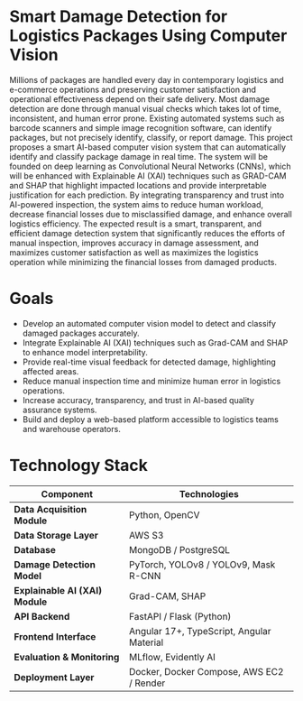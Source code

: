 # Smart Damage Detection for Logistics Packages Using Computer Vision
Millions of packages are handled every day in contemporary logistics and e-commerce operations and preserving customer satisfaction and operational effectiveness depend on their safe delivery. Most damage detection are done through manual visual checks which takes lot of time, inconsistent, and human error prone. Existing automated systems such as barcode scanners and simple image recognition software, can identify packages, but not precisely identify, classify, or report damage.  This project proposes a smart AI-based computer vision system that can automatically identify and classify package damage in real time. The system will be founded on deep learning as Convolutional Neural Networks (CNNs), which will be enhanced with Explainable AI (XAI) techniques such as GRAD-CAM and SHAP that highlight impacted locations and provide interpretable justification for each prediction. By integrating transparency and trust into AI-powered inspection, the system aims to reduce human workload, decrease financial losses due to misclassified damage, and enhance overall logistics efficiency. The expected result is a smart, transparent, and efficient damage detection system that significantly reduces the efforts of manual inspection, improves accuracy in damage assessment, and maximizes customer satisfaction as well as maximizes the logistics operation while minimizing the financial losses from damaged products.

# Goals
- Develop an automated computer vision model to detect and classify damaged packages accurately.  
- Integrate Explainable AI (XAI) techniques such as Grad-CAM and SHAP to enhance model interpretability.  
- Provide real-time visual feedback for detected damage, highlighting affected areas.  
- Reduce manual inspection time and minimize human error in logistics operations.  
- Increase accuracy, transparency, and trust in AI-based quality assurance systems.  
- Build and deploy a web-based platform accessible to logistics teams and warehouse operators.  

# Technology Stack
| **Component**                   | **Technologies**                  |
| ------------------------------- | ----------------------------------------- |
| **Data Acquisition Module**     | Python, OpenCV                            |
| **Data Storage Layer**          | AWS S3                                    |
| **Database**                    | MongoDB / PostgreSQL                      |
| **Damage Detection Model**      | PyTorch, YOLOv8 / YOLOv9, Mask R-CNN      |
| **Explainable AI (XAI) Module** | Grad-CAM, SHAP                            |
| **API Backend**                 | FastAPI / Flask (Python)                  |
| **Frontend Interface**          | Angular 17+, TypeScript, Angular Material |
| **Evaluation & Monitoring**     | MLflow, Evidently AI                      |
| **Deployment Layer**            | Docker, Docker Compose, AWS EC2 / Render  |

